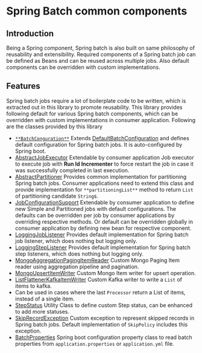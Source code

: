 # Spring Batch common components

## Introduction
Being a Spring component, Spring batch is also built on same philosophy of reusability and extensibility.
Required components of a Spring batch job can be defined as Beans and can be reused across multiple jobs. 
Also default components can be overridden with custom implementations.

## Features
Spring batch jobs require a lot of boilerplate code to be written, which is extracted out in this library to promote reusability.
This library provides following default for various Spring batch components, which can be overridden with custom implementations in consumer application.
Following are the classes provided by this library
* [`**BatchConguration**`](src/main/java/com/example/springbatch/commons/configuration/BatchConfiguration.java) 
Extends [DefaultBatchConfiguration](https://docs.spring.io/spring-batch/docs/current/api/org/springframework/batch/core/configuration/support/DefaultBatchConfiguration.html) 
and defines default configuration for Spring batch jobs. It is auto-configured by Spring boot.
* [AbstractJobExecutor](src/main/java/com/example/springbatch/commons/executor/AbstractJobExecutor.java) 
Extendable by consumer application Job executor to execute job with **Run Id Incrementer** to force restart the job in case it was successfully completed in last execution.
* [AbstractPartitioner](src/main/java/com/example/springbatch/commons/partitioner/AbstractPartitioner.java) Provides common implementation for partitioning Spring batch jobs. 
Consumer applications need to extend this class and provide implementation for `**partitioningList**` method to return `List` of partitioning candidate `String`s.
* [JobConfigurationSupport](src/main/java/com/example/springbatch/commons/configuration/JobConfigurationSupport.java) 
Extendable by consumer application to define new Simple and Partitioned jobs with default configurations. 
The defaults can be overridden per job by consumer applications by overriding respective methods. 
Or default can be overridden globally in consumer application by defining new bean for respective component.
* [LoggingJobListener](src/main/java/com/example/springbatch/commons/listener/LoggingJobListener.java) 
Provides default implementation for Spring batch job listener, which does nothing but logging only.
* [LoggingStepListener](src/main/java/com/example/springbatch/commons/listener/LoggingStepListener.java) 
Provides default implementation for Spring batch step listeners, which does nothing but logging only.
* [MongoAggregationPagingItemReader](src/main/java/com/example/springbatch/commons/reader/MongoAggregationPagingItemReader.java) 
Custom Mongo Paging Item reader using aggregation pipeline and pagination.
* [MongoUpsertItemWriter](src/main/java/com/example/springbatch/commons/writer/MongoUpsertItemWriter.java) 
Custom Mongo Item writer for upsert operation.
* [ListFlattenerKafkaItemWriter](src/main/java/com/example/springbatch/commons/writer/ListFlattenerKafkaItemWriter.java) 
Custom Kafka writer to write a `List` of items to kafka. 
* Can be used in cases where the last `Processor` return a List of items, instead of a single item.
* [StepStatus](src/main/java/com/example/springbatch/commons/util/StepStatus.java) 
Utility Class to define custom Step status, can be enhanced to add more statuses.
* [SkipRecordException](src/main/java/com/example/springbatch/commons/exception/SkipRecordException.java) 
Custom exception to represent skipped records in Spring batch jobs. Default implementation of `SkipPolicy` includes this exception.
* [BatchProperties](src/main/java/com/example/springbatch/commons/util/BatchProperties.java) 
Spring boot configuration property class to read batch properties from `application.properties` or `application.yml` file.